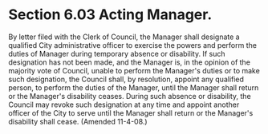 Section 6.03 Acting Manager.
============================

By letter filed with the Clerk of Council, the Manager shall designate a
qualified City administrative officer to exercise the powers and perform
the duties of Manager during temporary absence or disability. If such
designation has not been made, and the Manager is, in the opinion of the
majority vote of Council, unable to perform the Manager's duties or to
make such designation, the Council shall, by resolution, appoint any
qualified person, to perform the duties of the Manager, until the
Manager shall return or the Manager's disability ceases. During such
absence or disability, the Council may revoke such designation at any
time and appoint another officer of the City to serve until the Manager
shall return or the Manager's disability shall cease. (Amended 11-4-08.)
